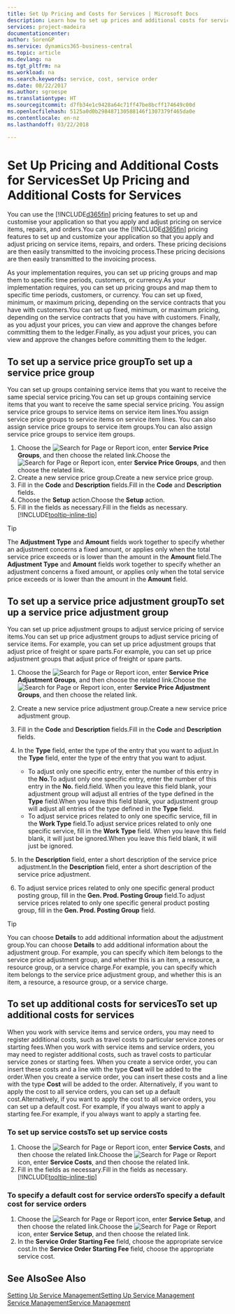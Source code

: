 ```yaml
---
title: Set Up Pricing and Costs for Services | Microsoft Docs
description: Learn how to set up prices and additional costs for services.
services: project-madeira
documentationcenter: 
author: SorenGP
ms.service: dynamics365-business-central
ms.topic: article
ms.devlang: na
ms.tgt_pltfrm: na
ms.workload: na
ms.search.keywords: service, cost, service order
ms.date: 08/22/2017
ms.author: sgroespe
ms.translationtype: HT
ms.sourcegitcommit: d7fb34e1c9428a64c71ff47be8bcff174649c00d
ms.openlocfilehash: 5125a0d0b298487130588146f1307379f465da0e
ms.contentlocale: en-nz
ms.lasthandoff: 03/22/2018

---
```


# <a name="set-up-pricing-and-additional-costs-for-services"></a><span data-ttu-id="4e095-103">Set Up Pricing and Additional Costs for Services</span><span class="sxs-lookup"><span data-stu-id="4e095-103">Set Up Pricing and Additional Costs for Services</span></span>
<span data-ttu-id="4e095-104">You can use the [!INCLUDE[d365fin](includes/d365fin_md.md)] pricing features to set up and customise your application so that you apply and adjust pricing on service items, repairs, and orders.</span><span class="sxs-lookup"><span data-stu-id="4e095-104">You can use the [!INCLUDE[d365fin](includes/d365fin_md.md)] pricing features to set up and customize your application so that you apply and adjust pricing on service items, repairs, and orders.</span></span> <span data-ttu-id="4e095-105">These pricing decisions are then easily transmitted to the invoicing process.</span><span class="sxs-lookup"><span data-stu-id="4e095-105">These pricing decisions are then easily transmitted to the invoicing process.</span></span>  
  
<span data-ttu-id="4e095-106">As your implementation requires, you can set up pricing groups and map them to specific time periods, customers, or currency.</span><span class="sxs-lookup"><span data-stu-id="4e095-106">As your implementation requires, you can set up pricing groups and map them to specific time periods, customers, or currency.</span></span> <span data-ttu-id="4e095-107">You can set up fixed, minimum, or maximum pricing, depending on the service contracts that you have with customers.</span><span class="sxs-lookup"><span data-stu-id="4e095-107">You can set up fixed, minimum, or maximum pricing, depending on the service contracts that you have with customers.</span></span> <span data-ttu-id="4e095-108">Finally, as you adjust your prices, you can view and approve the changes before committing them to the ledger.</span><span class="sxs-lookup"><span data-stu-id="4e095-108">Finally, as you adjust your prices, you can view and approve the changes before committing them to the ledger.</span></span>  

## <a name="to-set-up-a-service-price-group"></a><span data-ttu-id="4e095-109">To set up a service price group</span><span class="sxs-lookup"><span data-stu-id="4e095-109">To set up a service price group</span></span>
<span data-ttu-id="4e095-110">You can set up groups containing service items that you want to receive the same special service pricing.</span><span class="sxs-lookup"><span data-stu-id="4e095-110">You can set up groups containing service items that you want to receive the same special service pricing.</span></span> <span data-ttu-id="4e095-111">You assign service price groups to service items on service item lines.</span><span class="sxs-lookup"><span data-stu-id="4e095-111">You assign service price groups to service items on service item lines.</span></span> <span data-ttu-id="4e095-112">You can also assign service price groups to service item groups.</span><span class="sxs-lookup"><span data-stu-id="4e095-112">You can also assign service price groups to service item groups.</span></span>  

1. <span data-ttu-id="4e095-113">Choose the ![Search for Page or Report](media/ui-search/search_small.png "Search for Page or Report icon") icon, enter **Service Price Groups**, and then choose the related link.</span><span class="sxs-lookup"><span data-stu-id="4e095-113">Choose the ![Search for Page or Report](media/ui-search/search_small.png "Search for Page or Report icon") icon, enter **Service Price Groups**, and then choose the related link.</span></span>  
2. <span data-ttu-id="4e095-114">Create a new service price group.</span><span class="sxs-lookup"><span data-stu-id="4e095-114">Create a new service price group.</span></span>  
3. <span data-ttu-id="4e095-115">Fill in the **Code** and **Description** fields.</span><span class="sxs-lookup"><span data-stu-id="4e095-115">Fill in the **Code** and **Description** fields.</span></span>  
4. <span data-ttu-id="4e095-116">Choose the **Setup** action.</span><span class="sxs-lookup"><span data-stu-id="4e095-116">Choose the **Setup** action.</span></span>  
2. <span data-ttu-id="4e095-117">Fill in the fields as necessary.</span><span class="sxs-lookup"><span data-stu-id="4e095-117">Fill in the fields as necessary.</span></span> [!INCLUDE[tooltip-inline-tip](includes/tooltip-inline-tip_md.md)]  

 > [!Tip]
 > <span data-ttu-id="4e095-118">The **Adjustment Type** and **Amount** fields work together to specify whether an adjustment concerns a fixed amount, or applies only when the total service price exceeds or is lower than the amount in the **Amount** field.</span><span class="sxs-lookup"><span data-stu-id="4e095-118">The **Adjustment Type** and **Amount** fields work together to specify whether an adjustment concerns a fixed amount, or applies only when the total service price exceeds or is lower than the amount in the **Amount** field.</span></span>  

## <a name="to-set-up-a-service-price-adjustment-group"></a><span data-ttu-id="4e095-119">To set up a service price adjustment group</span><span class="sxs-lookup"><span data-stu-id="4e095-119">To set up a service price adjustment group</span></span>  
<span data-ttu-id="4e095-120">You can set up price adjustment groups to adjust service pricing of service items.</span><span class="sxs-lookup"><span data-stu-id="4e095-120">You can set up price adjustment groups to adjust service pricing of service items.</span></span> <span data-ttu-id="4e095-121">For example, you can set up price adjustment groups that adjust price of freight or spare parts.</span><span class="sxs-lookup"><span data-stu-id="4e095-121">For example, you can set up price adjustment groups that adjust price of freight or spare parts.</span></span>  
  
1. <span data-ttu-id="4e095-122">Choose the ![Search for Page or Report](media/ui-search/search_small.png "Search for Page or Report icon") icon, enter **Service Price Adjustment Groups**, and then choose the related link.</span><span class="sxs-lookup"><span data-stu-id="4e095-122">Choose the ![Search for Page or Report](media/ui-search/search_small.png "Search for Page or Report icon") icon, enter **Service Price Adjustment Groups**, and then choose the related link.</span></span>  
2. <span data-ttu-id="4e095-123">Create a new service price adjustment group.</span><span class="sxs-lookup"><span data-stu-id="4e095-123">Create a new service price adjustment group.</span></span>  
3. <span data-ttu-id="4e095-124">Fill in the **Code** and **Description** fields.</span><span class="sxs-lookup"><span data-stu-id="4e095-124">Fill in the **Code** and **Description** fields.</span></span>  
4. <span data-ttu-id="4e095-125">In the **Type** field, enter the type of the entry that you want to adjust.</span><span class="sxs-lookup"><span data-stu-id="4e095-125">In the **Type** field, enter the type of the entry that you want to adjust.</span></span>  
  
    * <span data-ttu-id="4e095-126">To adjust only one specific entry, enter the number of this entry in the **No.**</span><span class="sxs-lookup"><span data-stu-id="4e095-126">To adjust only one specific entry, enter the number of this entry in the **No.**</span></span> <span data-ttu-id="4e095-127">field.</span><span class="sxs-lookup"><span data-stu-id="4e095-127">field.</span></span> <span data-ttu-id="4e095-128">When you leave this field blank, your adjustment group will adjust all entries of the type defined in the **Type** field.</span><span class="sxs-lookup"><span data-stu-id="4e095-128">When you leave this field blank, your adjustment group will adjust all entries of the type defined in the **Type** field.</span></span>  
    * <span data-ttu-id="4e095-129">To adjust service prices related to only one specific service, fill in the **Work Type** field.</span><span class="sxs-lookup"><span data-stu-id="4e095-129">To adjust service prices related to only one specific service, fill in the **Work Type** field.</span></span> <span data-ttu-id="4e095-130">When you leave this field blank, it will just be ignored.</span><span class="sxs-lookup"><span data-stu-id="4e095-130">When you leave this field blank, it will just be ignored.</span></span>  
  
5. <span data-ttu-id="4e095-131">In the **Description** field, enter a short description of the service price adjustment.</span><span class="sxs-lookup"><span data-stu-id="4e095-131">In the **Description** field, enter a short description of the service price adjustment.</span></span>  
6. <span data-ttu-id="4e095-132">To adjust service prices related to only one specific general product posting group, fill in the **Gen. Prod. Posting Group** field.</span><span class="sxs-lookup"><span data-stu-id="4e095-132">To adjust service prices related to only one specific general product posting group, fill in the **Gen. Prod. Posting Group** field.</span></span>

> [!Tip]
> <span data-ttu-id="4e095-133">You can choose **Details** to add additional information about the adjustment group.</span><span class="sxs-lookup"><span data-stu-id="4e095-133">You can choose **Details** to add additional information about the adjustment group.</span></span> <span data-ttu-id="4e095-134">For example, you can specify which item belongs to the service price adjustment group, and whether this is an item, a resource, a resource group, or a service charge.</span><span class="sxs-lookup"><span data-stu-id="4e095-134">For example, you can specify which item belongs to the service price adjustment group, and whether this is an item, a resource, a resource group, or a service charge.</span></span>  

## <a name="to-set-up-additional-costs-for-services"></a><span data-ttu-id="4e095-135">To set up additional costs for services</span><span class="sxs-lookup"><span data-stu-id="4e095-135">To set up additional costs for services</span></span>
<span data-ttu-id="4e095-136">When you work with service items and service orders, you may need to register additional costs, such as travel costs to particular service zones or starting fees.</span><span class="sxs-lookup"><span data-stu-id="4e095-136">When you work with service items and service orders, you may need to register additional costs, such as travel costs to particular service zones or starting fees.</span></span> <span data-ttu-id="4e095-137">When you create a service order, you can insert these costs and a line with the type **Cost** will be added to the order.</span><span class="sxs-lookup"><span data-stu-id="4e095-137">When you create a service order, you can insert these costs and a line with the type **Cost** will be added to the order.</span></span> <span data-ttu-id="4e095-138">Alternatively, if you want to apply the cost to all service orders, you can set up a default cost.</span><span class="sxs-lookup"><span data-stu-id="4e095-138">Alternatively, if you want to apply the cost to all service orders, you can set up a default cost.</span></span> <span data-ttu-id="4e095-139">For example, if you always want to apply a starting fee.</span><span class="sxs-lookup"><span data-stu-id="4e095-139">For example, if you always want to apply a starting fee.</span></span>
  
### <a name="to-set-up-service-costs"></a><span data-ttu-id="4e095-140">To set up service costs</span><span class="sxs-lookup"><span data-stu-id="4e095-140">To set up service costs</span></span>
1. <span data-ttu-id="4e095-141">Choose the ![Search for Page or Report](media/ui-search/search_small.png "Search for Page or Report icon") icon, enter **Service Costs**, and then choose the related link.</span><span class="sxs-lookup"><span data-stu-id="4e095-141">Choose the ![Search for Page or Report](media/ui-search/search_small.png "Search for Page or Report icon") icon, enter **Service Costs**, and then choose the related link.</span></span> 
2. <span data-ttu-id="4e095-142">Fill in the fields as necessary.</span><span class="sxs-lookup"><span data-stu-id="4e095-142">Fill in the fields as necessary.</span></span> [!INCLUDE[tooltip-inline-tip](includes/tooltip-inline-tip_md.md)]  

### <a name="to-specify-a-default-cost-for-service-orders"></a><span data-ttu-id="4e095-143">To specify a default cost for service orders</span><span class="sxs-lookup"><span data-stu-id="4e095-143">To specify a default cost for service orders</span></span>
1. <span data-ttu-id="4e095-144">Choose the ![Search for Page or Report](media/ui-search/search_small.png "Search for Page or Report icon") icon, enter **Service Setup**, and then choose the related link.</span><span class="sxs-lookup"><span data-stu-id="4e095-144">Choose the ![Search for Page or Report](media/ui-search/search_small.png "Search for Page or Report icon") icon, enter **Service Setup**, and then choose the related link.</span></span> 
2. <span data-ttu-id="4e095-145">In the **Service Order Starting Fee** field, choose the appropriate service cost.</span><span class="sxs-lookup"><span data-stu-id="4e095-145">In the **Service Order Starting Fee** field, choose the appropriate service cost.</span></span>

## <a name="see-also"></a><span data-ttu-id="4e095-146">See Also</span><span class="sxs-lookup"><span data-stu-id="4e095-146">See Also</span></span>
[<span data-ttu-id="4e095-147">Setting Up Service Management</span><span class="sxs-lookup"><span data-stu-id="4e095-147">Setting Up Service Management</span></span>](service-setup-service.md)  
[<span data-ttu-id="4e095-148">Service Management</span><span class="sxs-lookup"><span data-stu-id="4e095-148">Service Management</span></span>](service-service.md)  

